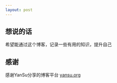 ```yaml
---
layout: post
---
```


## 想说的话
希望能通过这个博客，记录一些有用的知识，提升自己

## 感谢

感谢YanSu分享的博客平台 [yansu.org](http://yansu.org/) 
